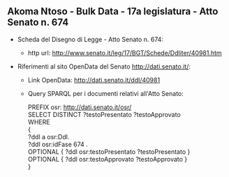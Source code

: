 ## Akoma Ntoso - Bulk Data - 17a legislatura - Atto Senato n. 674 ##

* Scheda del Disegno di Legge - Atto Senato n. 674:
	* http url: http://www.senato.it/leg/17/BGT/Schede/Ddliter/40981.htm

* Riferimenti al sito OpenData del Senato http://dati.senato.it/:
	* Link OpenData: http://dati.senato.it/ddl/40981
	* Query SPARQL per i documenti relativi all'Atto Senato:

        PREFIX osr: <http://dati.senato.it/osr/>  
		SELECT DISTINCT ?testoPresentato ?testoApprovato  
		WHERE  
		{  
		    ?ddl a osr:Ddl.  
		    ?ddl osr:idFase 674 .  
		    OPTIONAL { ?ddl osr:testoPresentato ?testoPresentato }  
		    OPTIONAL { ?ddl osr:testoApprovato ?testoApprovato }  
		}
		